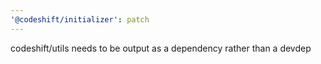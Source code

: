 ```yaml
---
'@codeshift/initializer': patch
---
```


codeshift/utils needs to be output as a dependency rather than a devdep
